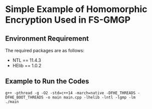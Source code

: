 # Simple Example of Homomorphic Encryption Used in FS-GMGP
## Environment Requirement

The required packages are as follows:

* NTL == 11.4.3
* HElib == 1.0.2

## Example to Run the Codes

```
g++ -pthread -g -O2 -std=c++14 -march=native -DFHE_THREADS -DFHE_BOOT_THREADS -o main main.cpp -lhelib -lntl -lgmp -lm
./main
```
